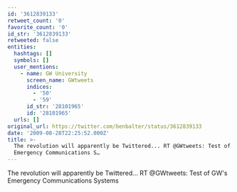 ```yaml
---
id: '3612839133'
retweet_count: '0'
favorite_count: '0'
id_str: '3612839133'
retweeted: false
entities:
  hashtags: []
  symbols: []
  user_mentions:
    - name: GW University
      screen_name: GWtweets
      indices:
        - '50'
        - '59'
      id_str: '28101965'
      id: '28101965'
  urls: []
original_url: https://twitter.com/benbalter/status/3612839133
date: '2009-08-28T22:25:52.000Z'
title: >-
  The revolution will apparently be Twittered... RT @GWtweets: Test of GW's
  Emergency Communications S…
---
```


The revolution will apparently be Twittered... RT @GWtweets: Test of GW's Emergency Communications Systems